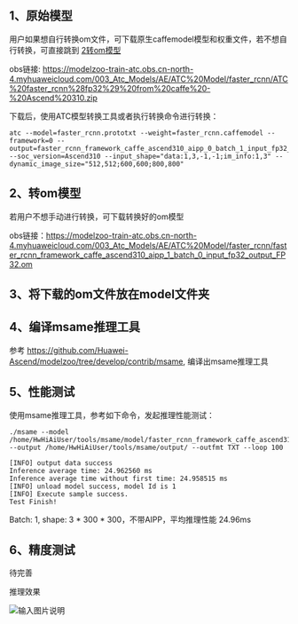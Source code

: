 ## 1、原始模型
用户如果想自行转换om文件，可下载原生caffemodel模型和权重文件，若不想自行转换，可直接跳到 [2转om模型](#转om模型) 

obs链接: https://modelzoo-train-atc.obs.cn-north-4.myhuaweicloud.com/003_Atc_Models/AE/ATC%20Model/faster_rcnn/ATC%20faster_rcnn%28fp32%29%20from%20caffe%20-%20Ascend%20310.zip

下载后，使用ATC模型转换工具或者执行转换命令进行转换：
```
atc --model=faster_rcnn.prototxt --weight=faster_rcnn.caffemodel --framework=0 --output=faster_rcnn_framework_caffe_ascend310_aipp_0_batch_1_input_fp32_output_FP32.om --soc_version=Ascend310 --input_shape="data:1,3,-1,-1;im_info:1,3" --dynamic_image_size="512,512;600,600;800,800"
```


## 2、转om模型
若用户不想手动进行转换，可下载转换好的om模型

obs链接：https://modelzoo-train-atc.obs.cn-north-4.myhuaweicloud.com/003_Atc_Models/AE/ATC%20Model/faster_rcnn/faster_rcnn_framework_caffe_ascend310_aipp_1_batch_0_input_fp32_output_FP32.om 


## 3、将下载的om文件放在model文件夹

## 4、编译msame推理工具
参考 https://github.com/Huawei-Ascend/modelzoo/tree/develop/contrib/msame, 编译出msame推理工具

## 5、性能测试
使用msame推理工具，参考如下命令，发起推理性能测试： 

```
./msame --model /home/HwHiAiUser/tools/msame/model/faster_rcnn_framework_caffe_ascend310_aipp_1_batch_1_input_fp32_output_FP32.om --output /home/HwHiAiUser/tools/msame/output/ --outfmt TXT --loop 100
```
```
[INFO] output data success
Inference average time: 24.962560 ms
Inference average time without first time: 24.958515 ms
[INFO] unload model success, model Id is 1
[INFO] Execute sample success.
Test Finish!
```
Batch: 1, shape: 3 * 300 * 300，不带AIPP，平均推理性能 24.96ms

## 6、精度测试
待完善

推理效果

![输入图片说明](https://images.gitee.com/uploads/images/2020/1116/155216_6451a809_8113712.png "bicycle.png")